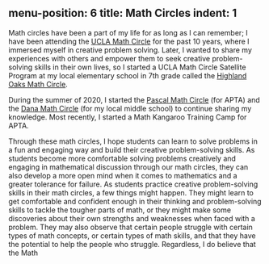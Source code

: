 
menu-position: 6
title: Math Circles
indent: 1
---
Math circles have been a part of my life for as long as I can remember; I have been attending the [UCLA Math Circle](https://circles.math.ucla.edu/circles/) for the past 10 years, where I immersed myself in creative problem solving. Later, I wanted to share my experiences with others and empower them to seek creative problem-solving skills in their own lives, so I started a UCLA Math Circle Satellite Program at my local elementary school in 7th grade called the [Highland Oaks Math Circle](https://arcadiamathcircles.weebly.com/).

During the summer of 2020, I started the [Pascal Math Circle](https://pascal-math-circle.web.app/pascal.html) (for APTA) and the [Dana Math Circle](https://dana-math-circle.web.app/) (for my local middle school) to continue sharing my knowledge. Most recently, I started a Math Kangaroo Training Camp for APTA.

Through these math circles, I hope students can learn to solve problems in a fun and engaging way and build their creative problem-solving skills. As students become more comfortable solving problems creatively and engaging in mathematical discussion through our math circles, they can also develop a more open mind when it comes to mathematics and a greater tolerance for failure. As students practice creative problem-solving skills in their math circles, a few things might happen. They might learn to get comfortable and confident enough in their thinking and problem-solving skills to tackle the tougher parts of math, or they might make some discoveries about their own strengths and weaknesses when faced with a problem. They may also observe that certain people struggle with certain types of math concepts, or certain types of math skills, and that they have the potential to help the people who struggle. Regardless, I do believe that the Math